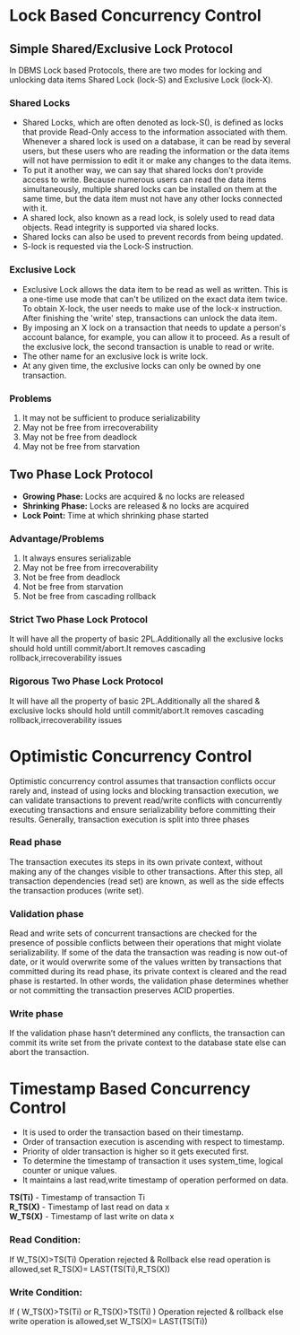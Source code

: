 # Lock Based Concurrency Control
## Simple Shared/Exclusive Lock Protocol
In DBMS Lock based Protocols, there are two modes for locking and unlocking data items Shared Lock (lock-S) and Exclusive Lock (lock-X).
### Shared Locks
- Shared Locks, which are often denoted as lock-S(), is defined as locks that provide Read-Only access to the information associated with them. Whenever a shared lock is used on a database, it can be read by several users, but these users who are reading the information or the data items will not have permission to edit it or make any changes to the data items.  
- To put it another way, we can say that shared locks don't provide access to write. Because numerous users can read the data items simultaneously, multiple shared locks can be installed on them at the same time, but the data item must not have any other locks connected with it.
- A shared lock, also known as a read lock, is solely used to read data objects. Read integrity is supported via shared locks.
- Shared locks can also be used to prevent records from being updated.
- S-lock is requested via the Lock-S instruction.
### Exclusive Lock
- Exclusive Lock allows the data item to be read as well as written. This is a one-time use mode that can't be utilized on the exact data item twice. To obtain X-lock, the user needs to make use of the lock-x instruction. After finishing the 'write' step, transactions can unlock the data item.
- By imposing an X lock on a transaction that needs to update a person's account balance, for example, you can allow it to proceed. As a result of the exclusive lock, the second transaction is unable to read or write.
- The other name for an exclusive lock is write lock.
- At any given time, the exclusive locks can only be owned by one transaction.
### Problems
1. It may not be sufficient to produce serializability
2. May not be free from irrecoverability
3. May not be free from deadlock
4. May not be free from starvation
   
## Two Phase Lock Protocol
- __Growing Phase:__  Locks are acquired & no locks are released
- __Shrinking Phase:__ Locks are released & no locks are acquired
- __Lock Point:__ Time at which shrinking phase started

### Advantage/Problems
1. It always ensures serializable
2. May not be free from irrecoverability
3. Not be free from deadlock
4. Not be free from starvation
5. Not be free from cascading rollback

### Strict Two Phase Lock Protocol
It will have all the property of basic 2PL.Additionally all the exclusive locks should hold untill commit/abort.It removes cascading rollback,irrecoverability issues
### Rigorous Two Phase Lock Protocol
It will have all the property of basic 2PL.Additionally all the shared & exclusive locks should hold untill commit/abort.It removes cascading rollback,irrecoverability issues
  
# Optimistic Concurrency Control
Optimistic concurrency control assumes that transaction conflicts occur rarely and, instead of using locks and blocking transaction execution, we can validate transactions to prevent read/write conflicts with concurrently executing transactions and ensure serializability before committing their results. Generally, transaction execution is split into three phases  
### Read phase
The transaction executes its steps in its own private context, without making any of the changes visible to other transactions. After this step, all transaction dependencies (read set) are known, as well as the side effects the transaction produces (write set).
### Validation phase
Read and write sets of concurrent transactions are checked for the presence of possible conflicts between their operations that might violate serializability. If some of the data the transaction was reading is now out-of date, or it would overwrite some of the values written by transactions that committed during its read phase, its private context is cleared and the read phase is restarted. In other words, the validation phase determines whether or not committing the transaction preserves ACID properties.
### Write phase
If the validation phase hasn’t determined any conflicts, the transaction can commit its write set from the private context to the database state else can abort the transaction.

# Timestamp Based Concurrency Control
- It is used to order the transaction based on their timestamp.
- Order of transaction execution is ascending with respect to timestamp.
- Priority of older transaction is higher so it gets executed first.
- To determine the timestamp of transaction it uses system_time, logical counter or unique values.
- It maintains a last read,write  timestamp of operation performed on data.

__TS(Ti)__ - Timestamp of transaction Ti  
__R_TS(X)__ - Timestamp of last read on data x  
__W_TS(X)__ - Timestamp of last write on data x  

### Read Condition:
If W_TS(X)>TS(Ti) Operation rejected & Rollback else read operation is allowed,set R_TS(X)= LAST(TS(Ti),R_TS(X))
### Write Condition:
If ( W_TS(X)>TS(Ti) or R_TS(X)>TS(Ti) ) Operation rejected & rollback else write operation is allowed,set W_TS(X)= LAST(TS(Ti))
